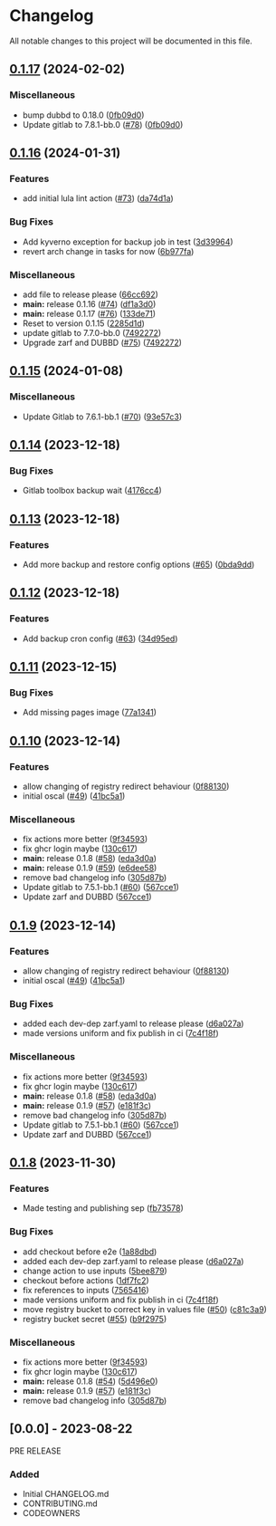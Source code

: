 # Changelog

All notable changes to this project will be documented in this file.

## [0.1.17](https://github.com/defenseunicorns/uds-capability-gitlab/compare/v0.1.16...v0.1.17) (2024-02-02)


### Miscellaneous

* bump dubbd to 0.18.0 ([0fb09d0](https://github.com/defenseunicorns/uds-capability-gitlab/commit/0fb09d0aebab812d96d21689494b5eaf12e8f2cd))
* Update gitlab to 7.8.1-bb.0 ([#78](https://github.com/defenseunicorns/uds-capability-gitlab/issues/78)) ([0fb09d0](https://github.com/defenseunicorns/uds-capability-gitlab/commit/0fb09d0aebab812d96d21689494b5eaf12e8f2cd))

## [0.1.16](https://github.com/defenseunicorns/uds-capability-gitlab/compare/v0.1.15...v0.1.16) (2024-01-31)


### Features

* add initial lula lint action ([#73](https://github.com/defenseunicorns/uds-capability-gitlab/issues/73)) ([da74d1a](https://github.com/defenseunicorns/uds-capability-gitlab/commit/da74d1a240722f2d258965c730dd92eb4c447f88))


### Bug Fixes

* Add kyverno exception for backup job in test ([3d39964](https://github.com/defenseunicorns/uds-capability-gitlab/commit/3d39964b8faf12a2b4c058205d66bc4dbc3ee3c7))
* revert arch change in tasks for now ([6b977fa](https://github.com/defenseunicorns/uds-capability-gitlab/commit/6b977fa4c472d797e646eec5ae49347bf8f2ad57))


### Miscellaneous

* add file to release please ([66cc692](https://github.com/defenseunicorns/uds-capability-gitlab/commit/66cc6923ea057624112b1d6ec05ab903299466b3))
* **main:** release 0.1.16 ([#74](https://github.com/defenseunicorns/uds-capability-gitlab/issues/74)) ([df1a3d0](https://github.com/defenseunicorns/uds-capability-gitlab/commit/df1a3d0f5a00b32f95a4f93bfc1c76c3078e76a6))
* **main:** release 0.1.17 ([#76](https://github.com/defenseunicorns/uds-capability-gitlab/issues/76)) ([133de71](https://github.com/defenseunicorns/uds-capability-gitlab/commit/133de71967ca7879ed5219d50ef2b83b0119aad4))
* Reset to version 0.1.15 ([2285d1d](https://github.com/defenseunicorns/uds-capability-gitlab/commit/2285d1da22c455bc6b8c882f02db4e24950dff02))
* update gitlab to 7.7.0-bb.0 ([7492272](https://github.com/defenseunicorns/uds-capability-gitlab/commit/749227243cbf0d8500bdc257799dfe63212294bf))
* Upgrade zarf and DUBBD ([#75](https://github.com/defenseunicorns/uds-capability-gitlab/issues/75)) ([7492272](https://github.com/defenseunicorns/uds-capability-gitlab/commit/749227243cbf0d8500bdc257799dfe63212294bf))

## [0.1.15](https://github.com/defenseunicorns/uds-capability-gitlab/compare/v0.1.14...v0.1.15) (2024-01-08)


### Miscellaneous

* Update Gitlab to 7.6.1-bb.1 ([#70](https://github.com/defenseunicorns/uds-capability-gitlab/issues/70)) ([93e57c3](https://github.com/defenseunicorns/uds-capability-gitlab/commit/93e57c35c3055213abb08d701acb4fcd52c92901))

## [0.1.14](https://github.com/defenseunicorns/uds-capability-gitlab/compare/v0.1.13...v0.1.14) (2023-12-18)


### Bug Fixes

* Gitlab toolbox backup wait ([4176cc4](https://github.com/defenseunicorns/uds-capability-gitlab/commit/4176cc483ef39e15d237c6d07514121efccf8e73))

## [0.1.13](https://github.com/defenseunicorns/uds-capability-gitlab/compare/v0.1.12...v0.1.13) (2023-12-18)


### Features

* Add more backup and restore config options ([#65](https://github.com/defenseunicorns/uds-capability-gitlab/issues/65)) ([0bda9dd](https://github.com/defenseunicorns/uds-capability-gitlab/commit/0bda9dd543727f19d943535712147b8fc34dbc78))

## [0.1.12](https://github.com/defenseunicorns/uds-capability-gitlab/compare/v0.1.11...v0.1.12) (2023-12-18)


### Features

* Add backup cron config ([#63](https://github.com/defenseunicorns/uds-capability-gitlab/issues/63)) ([34d95ed](https://github.com/defenseunicorns/uds-capability-gitlab/commit/34d95edf2cc414275fa58a7fcb8add8df35da388))

## [0.1.11](https://github.com/defenseunicorns/uds-capability-gitlab/compare/v0.1.10...v0.1.11) (2023-12-15)


### Bug Fixes

* Add missing pages image ([77a1341](https://github.com/defenseunicorns/uds-capability-gitlab/commit/77a1341e0d5a198ae2207e9aa2b0d39d26a21c4b))

## [0.1.10](https://github.com/defenseunicorns/uds-capability-gitlab/compare/v0.1.9...v0.1.10) (2023-12-14)


### Features

* allow changing of registry redirect behaviour ([0f88130](https://github.com/defenseunicorns/uds-capability-gitlab/commit/0f8813082b78c57343a0774ccc29b108732dd2bf))
* initial oscal ([#49](https://github.com/defenseunicorns/uds-capability-gitlab/issues/49)) ([41bc5a1](https://github.com/defenseunicorns/uds-capability-gitlab/commit/41bc5a15460644b7f2ecb6fcd801f3e2fcab7f99))


### Miscellaneous

* fix actions more better ([9f34593](https://github.com/defenseunicorns/uds-capability-gitlab/commit/9f34593168f5c73610fec52d8f45cb918b78ba69))
* fix ghcr login maybe ([130c617](https://github.com/defenseunicorns/uds-capability-gitlab/commit/130c61786e54668dcfa527081631867805245184))
* **main:** release 0.1.8 ([#58](https://github.com/defenseunicorns/uds-capability-gitlab/issues/58)) ([eda3d0a](https://github.com/defenseunicorns/uds-capability-gitlab/commit/eda3d0a1b9aa5f80f7e9b637809cf4288e7bbb78))
* **main:** release 0.1.9 ([#59](https://github.com/defenseunicorns/uds-capability-gitlab/issues/59)) ([e6dee58](https://github.com/defenseunicorns/uds-capability-gitlab/commit/e6dee5810938a925e01a322c43694cb9b969b1b7))
* remove bad changelog info ([305d87b](https://github.com/defenseunicorns/uds-capability-gitlab/commit/305d87b2ba01c3176879e1f20c43ef48bed03da3))
* Update gitlab to 7.5.1-bb.1 ([#60](https://github.com/defenseunicorns/uds-capability-gitlab/issues/60)) ([567cce1](https://github.com/defenseunicorns/uds-capability-gitlab/commit/567cce1e4f8b700937395eb2aeefbfc9ecdfc838))
* Update zarf and DUBBD ([567cce1](https://github.com/defenseunicorns/uds-capability-gitlab/commit/567cce1e4f8b700937395eb2aeefbfc9ecdfc838))

## [0.1.9](https://github.com/defenseunicorns/uds-capability-gitlab/compare/v0.1.8...v0.1.9) (2023-12-14)


### Features

* allow changing of registry redirect behaviour ([0f88130](https://github.com/defenseunicorns/uds-capability-gitlab/commit/0f8813082b78c57343a0774ccc29b108732dd2bf))
* initial oscal ([#49](https://github.com/defenseunicorns/uds-capability-gitlab/issues/49)) ([41bc5a1](https://github.com/defenseunicorns/uds-capability-gitlab/commit/41bc5a15460644b7f2ecb6fcd801f3e2fcab7f99))


### Bug Fixes

* added each dev-dep zarf.yaml to release please ([d6a027a](https://github.com/defenseunicorns/uds-capability-gitlab/commit/d6a027a1e62d8665d33da79bc9ba7d6b3606e5cf))
* made versions uniform and fix publish in ci ([7c4f18f](https://github.com/defenseunicorns/uds-capability-gitlab/commit/7c4f18fbe076c62a45e693c0348820fa9bcd2c98))


### Miscellaneous

* fix actions more better ([9f34593](https://github.com/defenseunicorns/uds-capability-gitlab/commit/9f34593168f5c73610fec52d8f45cb918b78ba69))
* fix ghcr login maybe ([130c617](https://github.com/defenseunicorns/uds-capability-gitlab/commit/130c61786e54668dcfa527081631867805245184))
* **main:** release 0.1.8 ([#58](https://github.com/defenseunicorns/uds-capability-gitlab/issues/58)) ([eda3d0a](https://github.com/defenseunicorns/uds-capability-gitlab/commit/eda3d0a1b9aa5f80f7e9b637809cf4288e7bbb78))
* **main:** release 0.1.9 ([#57](https://github.com/defenseunicorns/uds-capability-gitlab/issues/57)) ([e181f3c](https://github.com/defenseunicorns/uds-capability-gitlab/commit/e181f3c3ba8f067552c07c1f7908f00d4d7fa6c6))
* remove bad changelog info ([305d87b](https://github.com/defenseunicorns/uds-capability-gitlab/commit/305d87b2ba01c3176879e1f20c43ef48bed03da3))
* Update gitlab to 7.5.1-bb.1 ([#60](https://github.com/defenseunicorns/uds-capability-gitlab/issues/60)) ([567cce1](https://github.com/defenseunicorns/uds-capability-gitlab/commit/567cce1e4f8b700937395eb2aeefbfc9ecdfc838))
* Update zarf and DUBBD ([567cce1](https://github.com/defenseunicorns/uds-capability-gitlab/commit/567cce1e4f8b700937395eb2aeefbfc9ecdfc838))

## [0.1.8](https://github.com/defenseunicorns/uds-capability-gitlab/compare/v0.1.7...v0.1.8) (2023-11-30)


### Features

* Made testing and publishing sep ([fb73578](https://github.com/defenseunicorns/uds-capability-gitlab/commit/fb735781f0941c9e4b926ec013078e2ed3849833))


### Bug Fixes

* add checkout before e2e ([1a88dbd](https://github.com/defenseunicorns/uds-capability-gitlab/commit/1a88dbdd48f7f38c822b6f99b372e6ff084b40a9))
* added each dev-dep zarf.yaml to release please ([d6a027a](https://github.com/defenseunicorns/uds-capability-gitlab/commit/d6a027a1e62d8665d33da79bc9ba7d6b3606e5cf))
* change action to use inputs ([5bee879](https://github.com/defenseunicorns/uds-capability-gitlab/commit/5bee8798e9c9795e284fb0622bdde6bf33989545))
* checkout before actions ([1df7fc2](https://github.com/defenseunicorns/uds-capability-gitlab/commit/1df7fc2dfd83493e354a1ad4edb45c32bfc04f60))
* fix references to inputs ([7565416](https://github.com/defenseunicorns/uds-capability-gitlab/commit/7565416e020694e780e7b5473f94cbdaccce3585))
* made versions uniform and fix publish in ci ([7c4f18f](https://github.com/defenseunicorns/uds-capability-gitlab/commit/7c4f18fbe076c62a45e693c0348820fa9bcd2c98))
* move registry bucket to correct key in values file ([#50](https://github.com/defenseunicorns/uds-capability-gitlab/issues/50)) ([c81c3a9](https://github.com/defenseunicorns/uds-capability-gitlab/commit/c81c3a935208072680258a3f3e7d67df6db13ed4))
* registry bucket secret ([#55](https://github.com/defenseunicorns/uds-capability-gitlab/issues/55)) ([b9f2975](https://github.com/defenseunicorns/uds-capability-gitlab/commit/b9f297549a01e50cadf8d8bb95075710433259c8))


### Miscellaneous

* fix actions more better ([9f34593](https://github.com/defenseunicorns/uds-capability-gitlab/commit/9f34593168f5c73610fec52d8f45cb918b78ba69))
* fix ghcr login maybe ([130c617](https://github.com/defenseunicorns/uds-capability-gitlab/commit/130c61786e54668dcfa527081631867805245184))
* **main:** release 0.1.8 ([#54](https://github.com/defenseunicorns/uds-capability-gitlab/issues/54)) ([5d496e0](https://github.com/defenseunicorns/uds-capability-gitlab/commit/5d496e00bf70c4ea1f4892cbc61102fe7a92012a))
* **main:** release 0.1.9 ([#57](https://github.com/defenseunicorns/uds-capability-gitlab/issues/57)) ([e181f3c](https://github.com/defenseunicorns/uds-capability-gitlab/commit/e181f3c3ba8f067552c07c1f7908f00d4d7fa6c6))
* remove bad changelog info ([305d87b](https://github.com/defenseunicorns/uds-capability-gitlab/commit/305d87b2ba01c3176879e1f20c43ef48bed03da3))

## [0.0.0] - 2023-08-22
PRE RELEASE

### Added
- Initial CHANGELOG.md
- CONTRIBUTING.md
- CODEOWNERS
